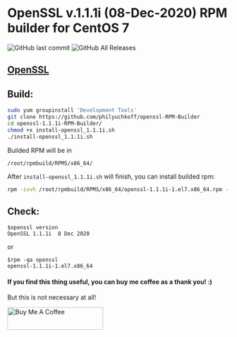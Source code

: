 # OpenSSL v.1.1.1i (08-Dec-2020) RPM builder for CentOS 7
![GitHub last commit](https://img.shields.io/github/last-commit/philyuchkoff/openssl-RPM-Builder?style=for-the-badge)
![GitHub All Releases](https://img.shields.io/github/downloads/philyuchkoff/openssl-RPM-Builder/total?style=for-the-badge)

## [OpenSSL](https://www.openssl.org/)
## Build:

```bash
sudo yum groupinstall 'Development Tools'
git clone https://github.com/philyuchkoff/openssl-RPM-Builder
cd openssl-1.1.1i-RPM-Builder/
chmod +x install-openssl_1.1.1i.sh 
./install-openssl_1.1.1i.sh
 ```
    
Builded RPM will be in

    /root/rpmbuild/RPMS/x86_64/
    
After `install-openssl_1.1.1i.sh` will finish, you can install builded rpm:

```bash
rpm -ivvh /root/rpmbuild/RPMS/x86_64/openssl-1.1.1i-1.el7.x86_64.rpm --nodeps
 ```   
## Check:

    $openssl version
    OpenSSL 1.1.1i  8 Dec 2020
or

    $rpm -qa openssl
    openssl-1.1.1i-1.el7.x86_64
   
#### If you find this thing useful, you can buy me coffee as a thank you! :) 
But this is not necessary at all!

<a href="https://www.buymeacoffee.com/philyuchkoff" target="_blank"><img src="http://public.jc21.com/github/by-me-a-coffee.png" alt="Buy Me A Coffee" style="height: 51px !important;width: 217px !important;" ></a>
